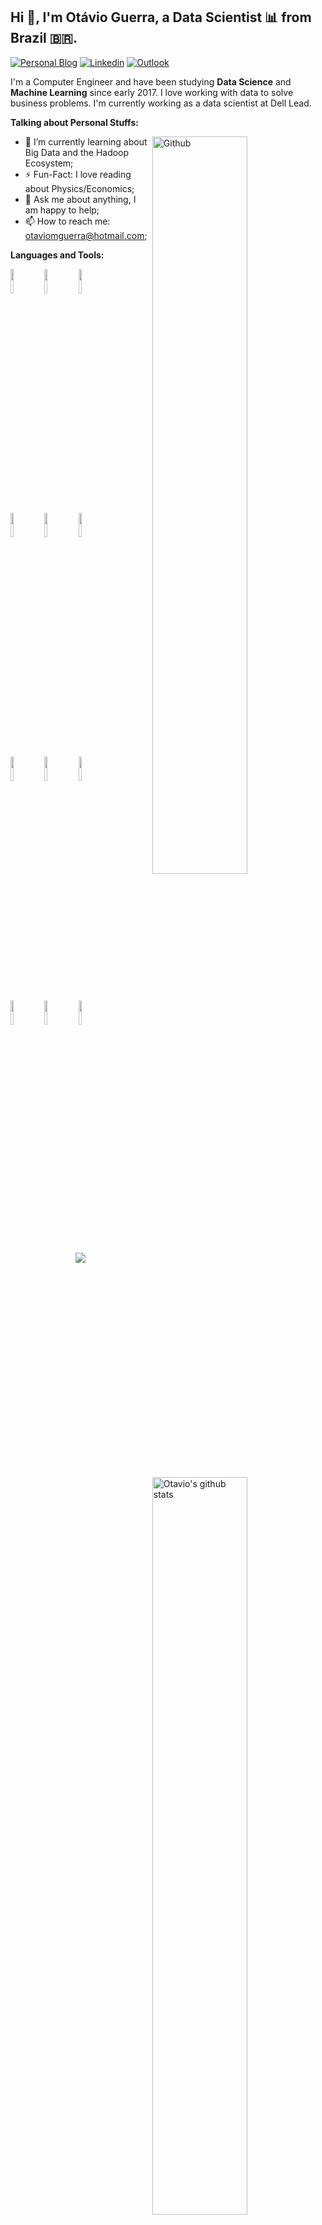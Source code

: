 <!-- Your title -->
## Hi 👋, I'm Otávio Guerra, a Data Scientist 📊 from Brazil 🇧🇷.

<!-- Your badges
You can use the website to generate badges: https://shields.io/
-->

[![Personal Blog](https://img.shields.io/badge/-Personal%20Blog-blue)](https://otavioguerra.com)
[![Linkedin](https://img.shields.io/badge/-LinkedIn-blue?style=flat&logo=Linkedin&logoColor=white)](https://www.linkedin.com/in/otavio-guerra/)
[![Outlook](https://img.shields.io/badge/-Outlook-0078D4?style=flat&logo=Microsoft-Outlook&logoColor=white)](mailto:otaviomguerra@hotmail.com)


I'm a Computer Engineer and have been studying **Data Science** and **Machine Learning** since early 2017. I love working with data to solve business problems. I'm currently working as a data scientist at Dell Lead.

<!-- Talking about you -->
**Talking about Personal Stuffs:**

<!-- Any image aligned to the right. Beware the width -->
<img width="55%" align="right" alt="Github" src="https://images.unsplash.com/photo-1527474305487-b87b222841cc?ixlib=rb-1.2.1&ixid=eyJhcHBfaWQiOjEyMDd9&auto=format&fit=crop&w=1567&q=80" />

- 🌱 I’m currently learning about Big Data and the Hadoop Ecosystem;
- ⚡️ Fun-Fact: I love reading about Physics/Economics;
- 💬 Ask me about anything, I am happy to help;
- 📫 How to reach me: otaviomguerra@hotmail.com;

**Languages and Tools:** 

<!-- Your github readme stats
You can use this api: https://github.com/anuraghazra/github-readme-stats
-->
<p>
  <a href="https://github.com/otaviomguerra?tab=repositories">
    <img width="55%" align="right" alt="Otavio's github stats" src="https://github-readme-stats.vercel.app/api?username=otaviomguerra&show_icons=true&hide_border=true" />
  </a>
  
  <!-- Your languages and tools. Be careful with the alignment. 
  You can use this sites to get logos: https://www.vectorlogo.zone or https://simpleicons.org/
  -->
  
  <code><img width="10%" src="https://www.vectorlogo.zone/logos/python/python-ar21.svg"></code>
  <code><img width="10%" src="https://www.vectorlogo.zone/logos/postgresql/postgresql-ar21.svg"></code>
  <code><img width="10%" src="https://upload.wikimedia.org/wikipedia/commons/thumb/e/ed/Pandas_logo.svg/1024px-Pandas_logo.svg.png"></code>
  <br />
  <code><img width="10%" src="https://upload.wikimedia.org/wikipedia/commons/0/05/Scikit_learn_logo_small.svg"></code>
  <code><img width="10%" src="https://www.vectorlogo.zone/logos/tensorflow/tensorflow-ar21.svg"></code>
  <code><img width="10%" src="https://www.vectorlogo.zone/logos/apache_spark/apache_spark-ar21.svg"></code>
  <br />
  <code><img width="10%" src="https://www.vectorlogo.zone/logos/mysql/mysql-ar21.svg"></code>
  <code><img width="10%" src="https://www.vectorlogo.zone/logos/mongodb/mongodb-ar21.svg"></code>
  <code><img width="10%" src="https://www.vectorlogo.zone/logos/pocoo_flask/pocoo_flask-ar21.svg"></code>
  <br />
  <code><img width="10%" src="https://www.vectorlogo.zone/logos/git-scm/git-scm-ar21.svg"></code>
  <code><img width="10%" src="https://www.vectorlogo.zone/logos/docker/docker-ar21.svg"></code>
  <code><img width="10%" src="https://www.vectorlogo.zone/logos/linux/linux-ar21.svg"></code>
</p>

<!-- Its main projects -->
<p align="center">
  <a href="https://github.com/otaviomguerra/TCC">
    <img align="center" src="https://github-readme-stats.vercel.app/api/pin/?username=otaviomguerra&repo=TCC" />
  </a>
</p>


